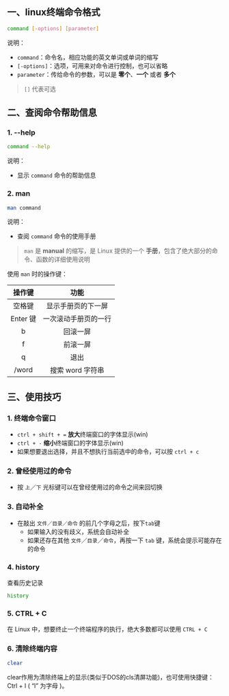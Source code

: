 ## 一、linux终端命令格式

```bash
command [-options] [parameter]
```

说明：

- `command`：命令名，相应功能的英文单词或单词的缩写
- `[-options]`：选项，可用来对命令进行控制，也可以省略
- `parameter`：传给命令的参数，可以是 **零个**、**一个** 或者 **多个**

> `[]` 代表可选

## 二、查阅命令帮助信息

### 1.  --help

```bash
command --help
```

说明：

- 显示 `command` 命令的帮助信息

### 2.  man

```bash
man command
```

说明：

- 查阅 `command` 命令的使用手册

> `man` 是 **manual** 的缩写，是 Linux 提供的一个 **手册**，包含了绝大部分的命令、函数的详细使用说明

使用 `man` 时的操作键：

|  操作键  |         功能         |
| :------: | :------------------: |
|  空格键  |  显示手册页的下一屏  |
| Enter 键 | 一次滚动手册页的一行 |
|    b     |       回滚一屏       |
|    f     |       前滚一屏       |
|    q     |         退出         |
|  /word   |   搜索 word 字符串   |

## 三、使用技巧

### 1. 终端命令窗口

- `ctrl + shift + =` **放大**终端窗口的字体显示(win)
- `ctrl + -` **缩小**终端窗口的字体显示(win)
- 如果想要退出选择，并且不想执行当前选中的命令，可以按 `ctrl + c`

### 2. 曾经使用过的命令

- 按 `上`／`下` 光标键可以在曾经使用过的命令之间来回切换

### 3. 自动补全

- 在敲出 `文件／目录／命令` 的前几个字母之后，按下`tab`键
  - 如果输入的没有歧义，系统会自动补全
  - 如果还存在其他 `文件`／`目录`／`命令`，再按一下 `tab` 键，系统会提示可能存在的命令

### 4. history

查看历史记录

```bash
history
```

### 5. CTRL + C

在 Linux 中，想要终止一个终端程序的执行，绝大多数都可以使用 `CTRL + C`

### 6. 清除终端内容

```bash
clear
```

clear作用为清除终端上的显示(类似于DOS的cls清屏功能)，也可使用快捷键：Ctrl + l ( “l” 为字母 )。



